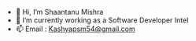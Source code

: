 - 👋 Hi, I’m Shaantanu Mishra
- 🌱 I’m currently working as a Software Developer Intel 
- 📫 Email : Kashyapsm54@gmail.com

<!---
Kshan54/Kshan54 is a ✨ special ✨ repository because its `README.md` (this file) appears on your GitHub profile.
You can click the Preview link to take a look at your changes.
--->
